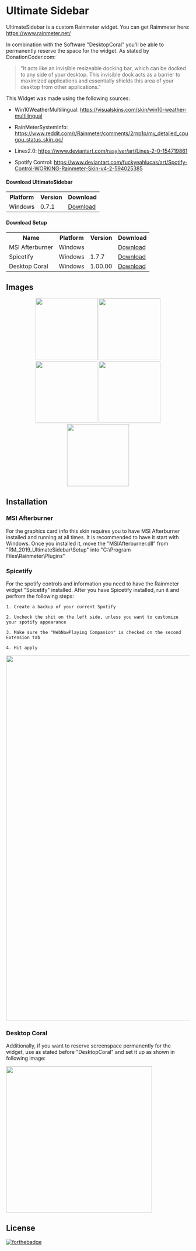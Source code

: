 # Ultimate Sidebar
UltimateSidebar is a custom Rainmeter widget.
You can get Raimmeter here: https://www.rainmeter.net/

In combination with the Software "DesktopCoral" you'll be able to permanently reserve the space for the widget.
As stated by DonationCoder.com: 

> "It acts like an invisible resizeable docking bar, which can be docked to any side of your desktop.
> This invisible dock acts as a barrier to maximized applications and essentially shields this area of your desktop from other applications."

This Widget was made using the following sources:

- Win10WeatherMultilingual:
https://visualskins.com/skin/win10-weather-multilingual

- RainMeterSystemInfo:
https://www.reddit.com/r/Rainmeter/comments/2rnp1p/my_detailed_cpugpu_status_skin_oc/

- Lines2.0:
https://www.deviantart.com/rasylver/art/Lines-2-0-154719861

- Spotify Control:
https://www.deviantart.com/fuckyeahlucas/art/Spotify-Control-WORKING-Rainmeter-Skin-v4-2-594025385

#### Download UltimateSidebar

<table align="center">
  <tr>
    <th>Platform</th>
    <th>Version</th>
    <th>Download</td>
  </tr>
  <tr>
    <td>Windows</td>
    <td>0.7.1</td>
    <td><a href="https://github.com/LukasVoeller/RM_2019_UltimateSidebar/raw/master/UltimateSidebar_0.7.1.rmskin">Download</a></td>
  </tr>
</table>

#### Download Setup

<table align="center">
  <tr>
    <th>Name</th>
    <th>Platform</th>
    <th>Version</th>
    <th>Download</td>
  </tr>
  <tr>
    <td>MSI Afterburner</td>
    <td>Windows</td>
    <td></td>
    <td><a href="http://download.msi.com/uti_exe/vga/MSIAfterburnerSetup.zip">Download</a></td>
  </tr>
  <tr>
    <td>Spicetify</td>
    <td>Windows</td>
    <td>1.7.7</td>
    <td><a href="https://github.com/khanhas/Spicetify/releases/download/1.7.7/Spicetify_1.7.7.rmskin">Download</a></td>
  </tr>
   <tr>
    <td>Desktop Coral</td>
    <td>Windows</td>
    <td>1.00.00</td>
    <td><a href="https://www.donationcoder.com/Software/Mouser/desktopcoral/downloads/DesktopCoralSetup.exe">Download</a></td>
  </tr>
</table>

## Images

<p align="center">
  <img src="https://github.com/LukasVoeller/RM_2019_UltimateSidebar/blob/master/Images/v0.7.1a.PNG" width="170" "v0.7.1a"/>
  <img src="https://github.com/LukasVoeller/RM_2019_UltimateSidebar/blob/master/Images/v0.7.1b.PNG" width="169" "v0.7.1b"/>
  <img src="https://github.com/LukasVoeller/RM_2019_UltimateSidebar/blob/master/Images/v0.7.1c.PNG" width="169" "v0.7.1c"/>
  <img src="https://github.com/LukasVoeller/RM_2019_UltimateSidebar/blob/master/Images/v0.7.1d.PNG" width="169" "v0.7.1d"/>
  <img src="https://github.com/LukasVoeller/RM_2019_UltimateSidebar/blob/master/Images/v0.7.1e.PNG" width="170" "v0.7.1e"/>
</p>

## Installation

### MSI Afterburner

For the graphics card info this skin requires you to have MSI Afterburner installed and running at all times. It is recommended to have it start with Windows. Once you installed it, move the "MSIAfterburner.dll" from "RM_2019_UltimateSidebar\Setup" into "C:\Program Files\Rainmeter\Plugins"

### Spicetify

For the spotify controls and information you need to have the Rainmeter widget "Spicetify" installed.
After you have Spicetify installed, run it and perfrom the following steps:

    1. Create a backup of your current Spotify
    
    2. Uncheck the shit on the left side, unless you want to customize your spotify appearance
    
    3. Make sure the "WebNowPlaying Companion" is checked on the second Extension tab
    
    4. Hit apply
  
<p align="left">
  <img src="https://github.com/LukasVoeller/RM_2019_UltimateSidebar/blob/master/Images/InkedSpicetify.jpg" width="1000" "InkedSpicetify.jpg"/>
</p>

### Desktop Coral

Additionally, if you want to reserve screenspace permanently for the widget, use as stated before "DesktopCoral" and set it up as shown in following image:

<p align="left">
  <img src="https://github.com/LukasVoeller/RM_2019_UltimateSidebar/blob/master/Images/DesktopCoral_Settings.PNG" width="400" "DesktopCoral_Settings.PNG"/>
</p>

## License
[![forthebadge](http://forthebadge.com/images/badges/cc-0.svg)](https://creativecommons.org/publicdomain/zero/1.0/)
